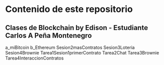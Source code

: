 # Contenido de este repositorio

## Clases de Blockchain by Edison - Estudiante Carlos A Peña Montenegro

a_miBitcoin
b_Ethereum
	Sesion2masContratos
	Sesion3Loteria
	Sesion4Brownie
	Tarea1Sesion1primerContrato
	Tarea2Chat
	Tarea3Brownie
	Tarea4InteraccionContratos

